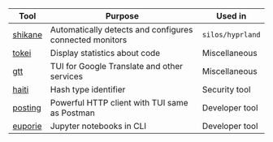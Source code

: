 |Tool|Purpose|Used in|
|----|-------|-------|
|[shikane](https://github.com/hw0lff/shikane)|Automatically detects and configures connected monitors|`silos/hyprland`|
|[tokei](https://github.com/XAMPPRocky/tokei)|Display statistics about code|Miscellaneous|
|[gtt](https://github.com/eeeXun/gtt)|TUI for Google Translate and other services|Miscellaneous|
|[haiti](https://github.com/noraj/haiti)|Hash type identifier|Security tool|
|[posting](https://github.com/darrenburns/posting)|Powerful HTTP client with TUI same as Postman|Developer tool|
|[euporie](https://github.com/joouha/euporie)|Jupyter notebooks in CLI|Developer tool|
